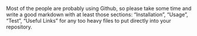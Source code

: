 Most of the people are probably using Github, so please take some time and write a good markdown with at least those sections: “Installation”, “Usage”, “Test”, “Useful Links” for any too heavy files to put directly into your repository.
